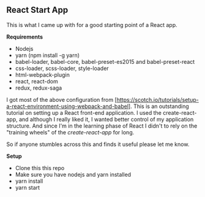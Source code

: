 ## React Start App

This is what I came up with for a good starting point of a React app.  

**Requirements**
* Nodejs
* yarn (npm install -g yarn)
* babel-loader, babel-core, babel-preset-es2015 and babel-preset-react
* css-loader, scss-loader, style-loader
* html-webpack-plugin
* react, react-dom
* redux, redux-saga

I got most of the above configuration from [https://scotch.io/tutorials/setup-a-react-environment-using-webpack-and-babel].  This is an outstanding tutorial on
setting up a React front-end application.  I used the create-react-app, and although I really liked it, I wanted better control of my application structure.  And since I'm in the learning
phase of React I didn't to rely on the "training wheels" of the *create-react-app* for long.

So if anyone stumbles across this and finds it useful please let me know.

**Setup**
* Clone this this repo
* Make sure you have nodejs and yarn installed
* yarn install
* yarn start

